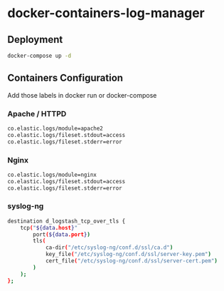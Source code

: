 # docker-containers-log-manager

## Deployment 

```bash
docker-compose up -d
```

## Containers Configuration

Add those labels in docker run or docker-compose

### Apache / HTTPD
```bash
co.elastic.logs/module=apache2
co.elastic.logs/fileset.stdout=access
co.elastic.logs/fileset.stderr=error
```

### Nginx
```bash
co.elastic.logs/module=nginx
co.elastic.logs/fileset.stdout=access
co.elastic.logs/fileset.stderr=error
```

### syslog-ng

```bash
destination d_logstash_tcp_over_tls {
	tcp("${data.host}"
		port(${data.port})
		tls(
			ca-dir("/etc/syslog-ng/conf.d/ssl/ca.d")
			key_file("/etc/syslog-ng/conf.d/ssl/server-key.pem")
			cert_file("/etc/syslog-ng/conf.d/ssl/server-cert.pem")
		)
	);
};
```
